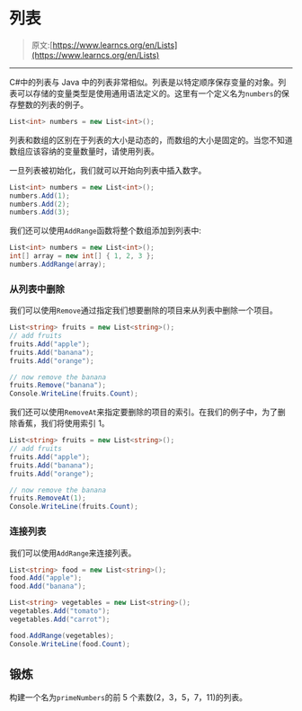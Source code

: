 # 列表

> 原文:[https://www.learncs.org/en/Lists](https://www.learncs.org/en/Lists)

* * *

C#中的列表与 Java 中的列表非常相似。列表是以特定顺序保存变量的对象。列表可以存储的变量类型是使用通用语法定义的。这里有一个定义名为`numbers`的保存整数的列表的例子。

```cs
List<int> numbers = new List<int>(); 
```

列表和数组的区别在于列表的大小是动态的，而数组的大小是固定的。当您不知道数组应该容纳的变量数量时，请使用列表。

一旦列表被初始化，我们就可以开始向列表中插入数字。

```cs
List<int> numbers = new List<int>();
numbers.Add(1);
numbers.Add(2);
numbers.Add(3); 
```

我们还可以使用`AddRange`函数将整个数组添加到列表中:

```cs
List<int> numbers = new List<int>();
int[] array = new int[] { 1, 2, 3 };
numbers.AddRange(array); 
```

### 从列表中删除

我们可以使用`Remove`通过指定我们想要删除的项目来从列表中删除一个项目。

```cs
List<string> fruits = new List<string>();
// add fruits
fruits.Add("apple");
fruits.Add("banana");
fruits.Add("orange");

// now remove the banana
fruits.Remove("banana");
Console.WriteLine(fruits.Count); 
```

我们还可以使用`RemoveAt`来指定要删除的项目的索引。在我们的例子中，为了删除香蕉，我们将使用索引 1。

```cs
List<string> fruits = new List<string>();
// add fruits
fruits.Add("apple");
fruits.Add("banana");
fruits.Add("orange");

// now remove the banana
fruits.RemoveAt(1);
Console.WriteLine(fruits.Count); 
```

### 连接列表

我们可以使用`AddRange`来连接列表。

```cs
List<string> food = new List<string>();
food.Add("apple");
food.Add("banana");

List<string> vegetables = new List<string>();
vegetables.Add("tomato");
vegetables.Add("carrot");

food.AddRange(vegetables);
Console.WriteLine(food.Count); 
```

## 锻炼

构建一个名为`primeNumbers`的前 5 个素数(2，3，5，7，11)的列表。